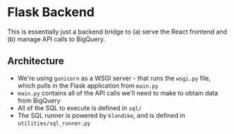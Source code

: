# Flask Backend

This is essentially just a backend bridge to (a) serve the React frontend and (b) manage API calls to BigQuery.

## Architecture

* We're using `gunicorn` as a WSGI server - that runs the `wsgi.py` file, which pulls in the Flask application from `main.py`
* `main.py` contains all of the API calls we'll need to make to obtain data from BigQuery
* All of the SQL to execute is defined in `sql/`
* The SQL runner is powered by `klondike`, and is defined in `utilities/sql_runner.py`
